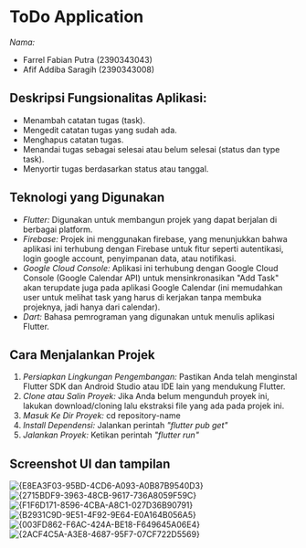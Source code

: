 # ToDo Application
*Nama:*
- Farrel Fabian Putra (2390343043)
- Afif Addiba Saragih (2390343008)
## Deskripsi Fungsionalitas Aplikasi:
- Menambah catatan tugas (task).
- Mengedit catatan tugas yang sudah ada.
- Menghapus catatan tugas.
- Menandai tugas sebagai selesai atau belum selesai (status dan type task).
- Menyortir tugas berdasarkan status atau tanggal.
## Teknologi yang Digunakan
- *Flutter:* Digunakan untuk membangun projek yang dapat berjalan di berbagai platform.
- *Firebase:* Projek ini menggunakan firebase, yang menunjukkan bahwa aplikasi ini terhubung dengan Firebase untuk fitur seperti autentikasi, login google account, penyimpanan data, atau notifikasi.
- *Google Cloud Console:* Aplikasi ini terhubung dengan Google Cloud Console (Google Calendar API) untuk mensinkronasikan "Add Task" akan terupdate juga pada aplikasi Google Calendar (ini memudahkan user untuk melihat task yang harus di kerjakan tanpa membuka projeknya, jadi hanya dari calendar).
- *Dart:* Bahasa pemrograman yang digunakan untuk menulis aplikasi Flutter.
## Cara Menjalankan Projek ##
1. *Persiapkan Lingkungan Pengembangan:* Pastikan Anda telah menginstal Flutter SDK dan Android Studio atau IDE lain yang mendukung Flutter.
2. *Clone atau Salin Proyek:* Jika Anda belum mengunduh proyek ini, lakukan download/cloning lalu ekstraksi file yang ada pada projek ini.
3. *Masuk Ke Dir Proyek:* cd repository-name
4. *Install Dependensi:* Jalankan perintah *"flutter pub get"*
5. *Jalankan Proyek:* Ketikan perintah *"flutter run"*
## Screenshot UI dan tampilan ##
![{E8EA3F03-95BD-4CD6-A093-A0B87B9540D3}](https://github.com/user-attachments/assets/d79c4b63-ddbb-4155-850c-77a3823d3821)
![{2715BDF9-3963-48CB-9617-736A8059F59C}](https://github.com/user-attachments/assets/d8b92be3-59c4-446e-856b-2251f8277ffa)
![{F1F6D171-8596-4CBA-A8C1-027D36B90791}](https://github.com/user-attachments/assets/60aba520-8bee-4090-a903-dcd4d88a8a0c)
![{B2931C9D-9E51-4F92-9E64-E0A164B056A5}](https://github.com/user-attachments/assets/527bcc80-c47b-4022-ae2d-cf29172a5724)
![{003FD862-F6AC-424A-BE18-F649645A06E4}](https://github.com/user-attachments/assets/ab1f009c-20fa-4d97-9bc8-631e85a32634)
![{2ACF4C5A-A3E8-4687-95F7-07CF722D5569}](https://github.com/user-attachments/assets/301857a0-6e2a-45b5-9fc9-42bdee1c7151)
